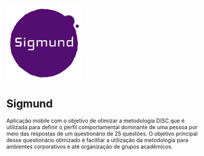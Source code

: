 <img src="https://github.com/RicarteElias/Sigmund-Mobile/blob/master/app/assets/icons/icone-sigmund.png" width="200"/>

<h1>Sigmund</h1>

<p>Aplicação mobile com o objetivo de otimizar a metodologia DISC que é utilizada para definir o perfil comportamental dominante de uma 
pessoa por meio das respostas de um questionário de 25 questões. O objetivo principal desse questionário otimizado é facilitar a utilização da metodologia para ambientes corporativos e até organização de grupos acadêmicos.</p>
